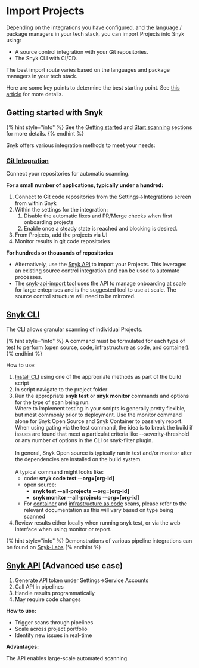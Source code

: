 # Import Projects

Depending on the integrations you have configured, and the language / package managers in your tech stack, you can import Projects into Snyk using:

* A source control integration with your Git repositories.
* The Snyk CLI with CI/CD.

The best import route varies based on the languages and package managers in your tech stack.

Here are some key points to determine the best starting point. See [this article](../../../integrate-with-snyk/git-repository-and-ci-cd-integrations-comparisons.md) for more details.

## Getting started with Snyk

{% hint style="info" %}
See the [Getting started](../../../getting-started/) and [Start scanning](../../../scan-using-snyk/start-scanning-using-the-cli-web-ui-or-api.md) sections for more details.
{% endhint %}

Snyk offers various integration methods to meet your needs:

### [Git Integration](../../../integrate-with-snyk/git-repositories-scms-integrations-with-snyk/)

Connect your repositories for automatic scanning.

**For a small number of applications, typically under a hundred:**

1. Connect to Git code repositories from the Settings->Integrations screen from within Snyk
2. Within the settings for the integration:
   1. Disable the automatic fixes and PR/Merge checks when first onboarding projects
   2. Enable once a steady state is reached and blocking is desired.
3. From Projects, add the projects via UI
4. Monitor results in git code repositories

**For hundreds or thousands of repositories**

* Alternatively, use the [Snyk API](../../../snyk-api/) to import your Projects. This leverages an existing source control integration and can be used to automate processes.
* The [snyk-api-import](../../../snyk-api/other-tools/tool-snyk-api-import/) tool uses the API to manage onboarding at scale for large enteprises and is the suggested tool to use at scale. The source control structure will need to be mirrored.

## [Snyk CLI](../../../snyk-cli/)

The CLI allows granular scanning of individual Projects.

{% hint style="info" %}
A command must be formulated for each type of test to perform (open source, code, infrastructure as code, and container).
{% endhint %}

How to use:

1. [Install CLI](https://docs.snyk.io/snyk-cli/install-or-update-the-snyk-cli) using one of the appropriate methods as part of the build script
2. In script navigate to the project folder
3. Run the appropriate **snyk test** or **snyk monitor** commands and options for the type of scan being run.\
   Where to implement testing in your scripts is generally pretty flexible, but most commonly prior to deployment. Use the monitor command alone for Snyk Open Source and Snyk Container to passively report. When using gating via the test command, the idea is to break the build if issues are found that meet a particulat criteria like --severity-threshold or any number of options in the CLI or snyk-filter plugin.\
   \
   In general, Snyk Open source is typically ran in test and/or monitor after the dependencies are installed on the build system.\
   \
   A typical command might looks like:
   * code: **snyk code test --org=\[org-id]**
   * open source:
     * **snyk test --all-projects --org=\[org-id]**
     * **snyk monitor --all-projects --org=\[org-id]**
   * For [container](https://docs.snyk.io/scan-applications/snyk-container/use-snyk-container-from-the-cli) and [infrastructure as code](https://docs.snyk.io/scan-infrastructure/snyk-cli-for-infrastructure-as-code) scans, please refer to the relevant documentation as this will vary based on type being scanned
4. Review results either locally when running snyk test, or via the web interface when using monitor or report.

{% hint style="info" %}
Demonstrations of various pipeline integrations can be found on [Snyk-Labs](https://github.com/snyk-labs/snyk-cicd-integration-examples)
{% endhint %}

## [Snyk API](../../../snyk-api/) (Advanced use case)

1. Generate API token under Settings->Service Accounts
2. Call API in pipelines
3. Handle results programmatically
4. May require code changes

**How to use:**

* Trigger scans through pipelines
* Scale across project portfolio
* Identify new issues in real-time

**Advantages:**

The API enables large-scale automated scanning.
